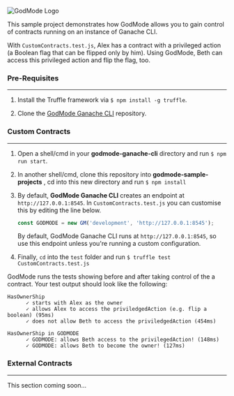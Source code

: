 
![GodMode Logo](https://godmode-public-assets.s3.amazonaws.com/godmode_logo.jpg)

This sample project demonstrates how GodMode allows you to gain control of contracts running on an instance of Ganache CLI.

With `CustomContracts.test.js`, Alex has a contract with a privileged action (a Boolean flag that can be flipped only by him). Using GodMode, Beth can access this privileged action and flip the flag, too.

### Pre-Requisites
---
1. Install the Truffle framework via `$ npm install -g truffle`.

2. Clone the [GodMode Ganache CLI](https://github.com/xGodMode/godmode-ganache-cli) repository.


### Custom Contracts
---

1. Open a shell/cmd in your **godmode-ganache-cli** directory and run `$ npm run start`.

2. In another shell/cmd, clone this repository into **godmode-sample-projects** , cd into this new directory and run `$ npm install` 

3. By default, **GodMode Ganache CLI** creates an endpoint at `http://127.0.0.1:8545`. In `CustomContracts.test.js` you can customise this by editing the line below. 

   ```js
   const GODMODE = new GM('development', 'http://127.0.0.1:8545');
   ```
   By default, GodMode Ganache CLI runs at `http://127.0.0.1:8545`, so use this endpoint unless you're running a custom configuration.

4. Finally, `cd` into the `test` folder and run `$ truffle test CustomContracts.test.js`

GodMode runs the tests showing before and after taking control of the a contract. Your test output should look like the following:

    HasOwnerShip
          ✓ starts with Alex as the owner
          ✓ allows Alex to access the priviledgedAction (e.g. flip a boolean) (95ms)
          ✓ does not allow Beth to access the priviledgedAction (454ms)
    
    HasOwnerShip in GODMODE
          ✓ GODMODE: allows Beth access to the privilegedAction! (148ms)
          ✓ GODMODE: allows Beth to become the owner! (127ms)

### External Contracts
---
This section coming soon...
